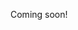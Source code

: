 
<link rel="stylesheet" href="{{ site.github.url }}/assets/css/all.css">
<p class="test">
Coming soon! 

</p>

